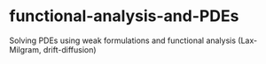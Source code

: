 # functional-analysis-and-PDEs
Solving PDEs using weak formulations and functional analysis (Lax-Milgram, drift-diffusion)
